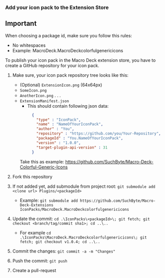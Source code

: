 ### Add your icon pack to the Extension Store
## Important
When choosing a package id, make sure you follow this rules:
- No whitespaces
- Example: MacroDeck.MacroDeckcolorfulgenericicons

To publish your icon pack in the Macro Deck extension store, you have to create a GitHub repository for your icon pack.

1. Make sure, your icon pack repository tree looks like this:
    - (Optional) `ExtensionIcon.png` (64x64px)
    - `SomeIcon.png`
    - `AnotherIcon.png`
    .
    .
    .
    - `ExtensionManifest.json`
        - This should contain following json data:
            ```json
              {
                "type" : "IconPack",
                "name" : "NameOfYourIconPack",
                "author" : "You",
                "repository" : "https://github.com/you/Your-Repository",
                "packageId" : "You.NameOfYourIconPack",
                "version" : "1.0.0",
                "target-plugin-api-version" : 31
              }
        Take this as example: https://github.com/SuchByte/Macro-Deck-Colorful-Generic-Icons

2. Fork this repository

3. If not added yet, add submodule from project root: `git submodule add <clone url> Plugins/<packageId>`
    - Example: `git submodule add https://github.com/SuchByte/Macro-Deck-Extensions IconPacks/MacroDeck.MacroDeckcolorfulgenericicons`
    
4. Update the commit: `cd .\IconPacks\<packageId>\; git fetch; git checkout <branch/tag/commit sha1>; cd ..\..`
    - For example `cd .\IconPacks\MacroDeck.MacroDeckcolorfulgenericicons\; git fetch; git checkout v1.0.4; cd ..\..`           
    
5. Commit the changes: `git commit -a -m "Changes"`

6. Push the commit: `git push`

7. Create a pull-request
